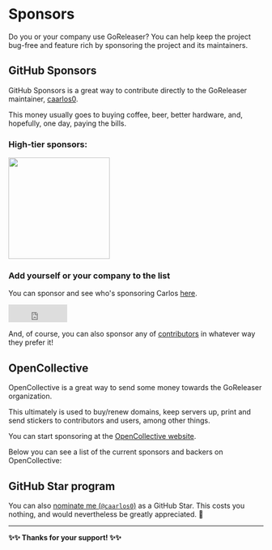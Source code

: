 # Sponsors

Do you or your company use GoReleaser?
You can help keep the project bug-free and feature rich by sponsoring the
project and its maintainers.

## GitHub Sponsors

GitHub Sponsors is a great way to contribute directly to the GoReleaser
maintainer, [caarlos0](https://github.com/caarlos0).

This money usually goes to buying coffee, beer, better hardware, and, hopefully,
one day, paying the bills.

### High-tier sponsors:

<a href="https://smallstep.com" target="_blank"><img width="200" src="https://github.com/goreleaser/goreleaser/assets/245435/05ade839-6652-474a-af90-da3ea67dde24"></a>

### Add yourself or your company to the list

You can sponsor and see who's sponsoring Carlos [here](https://github.com/sponsors/caarlos0).

<iframe src="https://github.com/sponsors/caarlos0/button" title="Sponsor caarlos0" height="35" width="116" style="border: 0;"></iframe>

And, of course, you can also sponsor any of
[contributors](https://github.com/orgs/goreleaser/people) in whatever way they
prefer it!

## OpenCollective

OpenCollective is a great way to send some money towards the GoReleaser
organization.

This ultimately is used to buy/renew domains, keep servers up, print and send
stickers to contributors and users, among other things.

You can start sponsoring at the [OpenCollective
website](https://opencollective.com/goreleaser).

Below you can see a list of the current sponsors and backers on OpenCollective:

<script src="https://opencollective.com/goreleaser/banner.js"></script>

## GitHub Star program

You can also [nominate me (`@caarlos0`)](https://stars.github.com/nominate/) as
a GitHub Star.
This costs you nothing, and would nevertheless be greatly appreciated. 🫶

---

**✨✨ Thanks for your support! ✨✨**
